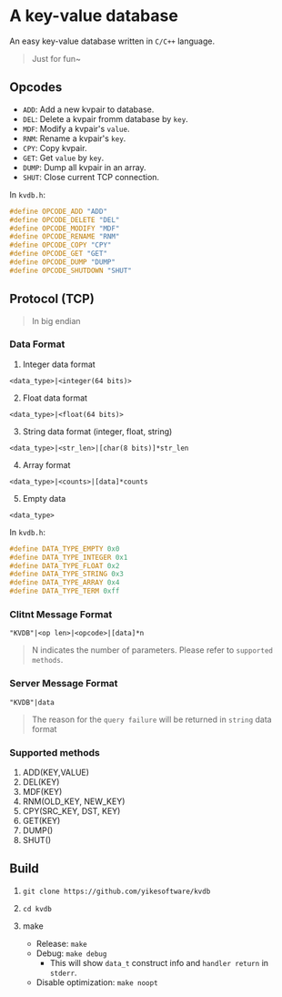 # A key-value database

An easy key-value database written in `C/C++` language.

> Just for fun~

## Opcodes

- `ADD`: Add a new kvpair to database.
- `DEL`: Delete a kvpair fromm database by `key`.
- `MDF`: Modify a kvpair's `value`.
- `RNM`: Rename a kvpair's `key`.
- `CPY`: Copy kvpair.
- `GET`: Get `value` by `key`.
- `DUMP`: Dump all kvpair in an array.
- `SHUT`: Close current TCP connection.

In `kvdb.h`:

```c
#define OPCODE_ADD "ADD"
#define OPCODE_DELETE "DEL"
#define OPCODE_MODIFY "MDF"
#define OPCODE_RENAME "RNM"
#define OPCODE_COPY "CPY"
#define OPCODE_GET "GET"
#define OPCODE_DUMP "DUMP"
#define OPCODE_SHUTDOWN "SHUT"
```

## Protocol (TCP)

> In big endian

### Data Format

1. Integer data format

```
<data_type>|<integer(64 bits)>
```

2. Float data format

```
<data_type>|<float(64 bits)>
```

3. String data format (integer, float, string)

```
<data_type>|<str_len>|[char(8 bits)]*str_len
```

4. Array format

```
<data_type>|<counts>|[data]*counts
```

5. Empty data

```
<data_type>
```

In `kvdb.h`:

```c
#define DATA_TYPE_EMPTY 0x0
#define DATA_TYPE_INTEGER 0x1
#define DATA_TYPE_FLOAT 0x2
#define DATA_TYPE_STRING 0x3
#define DATA_TYPE_ARRAY 0x4
#define DATA_TYPE_TERM 0xff
```

### Clitnt Message Format

```
"KVDB"|<op len>|<opcode>|[data]*n
```

> N indicates the number of parameters. Please refer to `supported methods`.

### Server Message Format

```
"KVDB"|data
```

> The reason for the `query failure` will be returned in `string` data format

### Supported methods

1. ADD(KEY,VALUE)
2. DEL(KEY)
3. MDF(KEY)
4. RNM(OLD_KEY, NEW_KEY)
5. CPY(SRC_KEY, DST, KEY)
6. GET(KEY)
7. DUMP()
8. SHUT()

## Build

1. `git clone https://github.com/yikesoftware/kvdb`

2. `cd kvdb`

3. make
   - Release: `make`
   - Debug: `make debug`
     - This will show `data_t` construct info and `handler return` in `stderr`.
   - Disable optimization: `make noopt`




